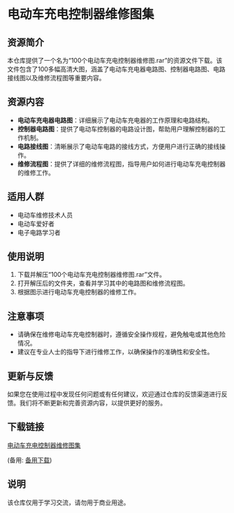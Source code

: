 # 电动车充电控制器维修图集

## 资源简介

本仓库提供了一个名为“100个电动车充电控制器维修图.rar”的资源文件下载。该文件包含了100多幅高清大图，涵盖了电动车充电器电路图、控制器电路图、电路接线图以及维修流程图等重要内容。

## 资源内容

- **电动车充电器电路图**：详细展示了电动车充电器的工作原理和电路结构。
- **控制器电路图**：提供了电动车控制器的电路设计图，帮助用户理解控制器的工作机制。
- **电路接线图**：清晰展示了电动车电路的接线方式，方便用户进行正确的接线操作。
- **维修流程图**：提供了详细的维修流程图，指导用户如何进行电动车充电控制器的维修工作。

## 适用人群

- 电动车维修技术人员
- 电动车爱好者
- 电子电路学习者

## 使用说明

1. 下载并解压“100个电动车充电控制器维修图.rar”文件。
2. 打开解压后的文件夹，查看并学习其中的电路图和维修流程图。
3. 根据图示进行电动车充电控制器的维修工作。

## 注意事项

- 请确保在维修电动车充电控制器时，遵循安全操作规程，避免触电或其他危险情况。
- 建议在专业人士的指导下进行维修工作，以确保操作的准确性和安全性。

## 更新与反馈

如果您在使用过程中发现任何问题或有任何建议，欢迎通过仓库的反馈渠道进行反馈。我们将不断更新和完善资源内容，以提供更好的服务。

## 下载链接
[电动车充电控制器维修图集](https://pan.quark.cn/s/18f1ebb5c679) 

(备用: [备用下载](https://pan.baidu.com/s/1olvLD8rHU2TcwrAt871LOA?pwd=1234))

## 说明

该仓库仅用于学习交流，请勿用于商业用途。
